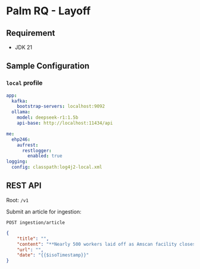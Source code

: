 # Palm RQ - Layoff

## Requirement

* JDK 21

## Sample Configuration
### `local` profile
```yaml
app:
  kafka:
    bootstrap-servers: localhost:9092
  ollama:
    model: deepseek-r1:1.5b
    api-base: http://localhost:11434/api

me:
  ehp246:
    aufrest:
      restlogger:
        enabled: true
logging:
  config: classpath:log4j2-local.xml
 ```
## REST API
Root: `/v1`

Submit an article for ingestion:

`POST ingestion/article`

```json
{
    "title": "",
    "content": "**Nearly 500 workers laid off as Amscan facility closes in Orange County**\n*Story by Maria M. Silva · 1d · 2 min read*\nCHESTER—Amscan, Party City’s wholesale division, will lay off 471 workers and shut down its Orange County distribution center as the company files for Chapter 11 bankruptcy.\nThe site is scheduled to close on Friday, according to a Worker Adjustment and Retraining Notification filed last month with the state Department of Labor. Among the affected workers are material handlers, supervisors, and human resources staff, said Kristina Patsalos, a supervisor at the Orange County Employment and Training Administration. It was not immediately clear if the workers, who are not unionized, would receive severance.\n",
    "url": "",
    "date": "{{$isoTimestamp}}"
}
```
